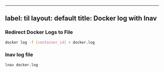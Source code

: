 
---
label: til
layout: default
title: Docker log with lnav
---
### Redirect Docker Logs to File
```bash
docker log -f [container_id] > docker.log
```

### lnav log file
```bash
lnav docker.log
```


